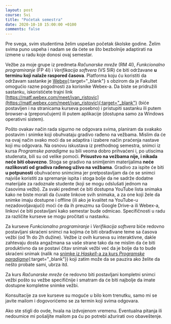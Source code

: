 ```yaml
---
layout: post
course: Svi
title: "Početak semestra"
date: 2020-10-10 15:00:00 +0100
comments: false
---
```


Pre svega, svim studentima želim uspešan početak školske godine. Želim svima puno uspeha i nadam se da ćete se što bezbolnije adaptirati na izmene u radu koje donosi ovaj semestar.

Vežbe za moje grupe iz predmeta _Računarske mreže_ (RM 4I), _Funkcionalno programiranje_ (FP 4I) i _Verifikacija softvera_ (VS 5IR) će biti održavane **u terminu koji nalaže raspored časova**. Platforma koju ću koristiti da održavam sastanke je [Webex](https://www.webex.com/){:target="_blank"} s obzirom da je Fakultet omogućio razne pogodnosti za korisnike Webex-a. Da biste se pridružili sastanku, iskoristićete trajni link [https://matf.webex.com/meet/ivan_ristovic](https://matf.webex.com/meet/ivan_ristovic){:target="_blank"} (biće postavljen i na stranicama kurseva posebno) i pristupiti sastanku ili putem browser-a (preporučujem) ili putem aplikacije (dostupna samo za Windows operativni sistem). 

Pošto ovakav način rada sigurno ne odgovara svima, planiram da svakako postavim i snimke koji obuhvataju gradivo rađeno na vežbama. Mislim da će na ovaj način svako moći da se adaptira i izabere način praćenja nastave koji mu odgovara. Na osnovu iskustava iz prethodnog semestra, snimci iz kursa _Programske paradigme_ su bili veoma dobro prihvaćeni i, po utiscima studenata, bili su od velike pomoći. **Prisustvo na vežbama nije, i nikada neće biti obavezno**. Stoga se gradivo na snimljenim materijalima **neće razlikovati od gradiva rađenog uživo na vežbama**. Gradivo za ispite će biti **u potpunosti** obuhvaćeno snimcima jer pretpostavljam da će se snimci najviše koristiti za spremanje ispita i stoga bolje da ne sadrže dodatne materijale za radoznale studente (koji se mogu odslušati jednom na časovima vežbi). Za svaki predmet će biti dostupna YouTube lista snimaka kako ne biste morali da čuvate linkove svih snimaka, a za one koji žele da snimke imaju dostupne i offline (ili ako je kvalitet na YouTube-u nezadovoljavajući) moći će da ih preuzmu sa Google Drive-a ili Webex-a, linkovi će biti postavljani kako semestar bude odmicao. Specifičnosti u radu za različite kurseve se mogu pročitati u nastavku.

Za kurseve _Funkcionalno programiranje_ i _Verifikacija softvera_ biće redovno postavljani skraćeni snimci na kojima će biti obrađivane teme sa časova vežbi (od 1h do 2h dužine). Vežbe iz ovih kurseva su interaktivne, dakle zahtevaju dosta angažmana sa vaše strane tako da ne mislim da će biti produktivno da se postavi čitav snimak vežbi već da je bolje da to bude skraćeni snimak (nalik na [snimke iz _Haskell_-a za kurs _Programske paradigme_](https://www.youtube.com/watch?v=H5Tur83Sk1E){:target="_blank"}) koji zatim može da se pauzira ako želite da nešto probate sami, ubrza itd. 

Za kurs _Računarske mreže_ će redovno biti postavljani kompletni snimci vežbi pošto su vežbe specifičnije i smatram da će biti najbolje da imate dostupne kompletne snimke vežbi.

Konsultacije za sve kurseve su moguće u bilo kom trenutku, samo mi se javite mailom i dogovorićemo se za termin koji svima odgovara.


Ako ste stigli do ovde, hvala na izdvojenom vremenu. Eventualna pitanja ili nedoumice mi pošaljite mailom pa ću po potrebi ažurirati ovo obaveštenje.

